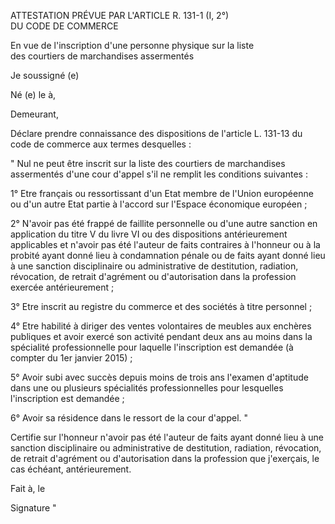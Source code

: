 ATTESTATION PRÉVUE PAR L'ARTICLE R. 131-1 (I, 2°)   
DU CODE DE COMMERCE 


En vue de l'inscription d'une personne physique sur la liste   
des courtiers de marchandises assermentés 


Je soussigné (e) 


Né (e) le à, 


Demeurant, 


Déclare prendre connaissance des dispositions de l'article L. 131-13 du code de commerce aux termes desquelles : 


" Nul ne peut être inscrit sur la liste des courtiers de marchandises assermentés d'une cour d'appel s'il ne remplit les conditions suivantes : 


1° Etre français ou ressortissant d'un Etat membre de l'Union européenne ou d'un autre Etat partie à l'accord sur l'Espace économique européen ; 


2° N'avoir pas été frappé de faillite personnelle ou d'une autre sanction en application du titre V du livre VI ou des dispositions antérieurement applicables et n'avoir pas été l'auteur de faits contraires à l'honneur ou à la probité ayant donné lieu à condamnation pénale ou de faits ayant donné lieu à une sanction disciplinaire ou administrative de destitution, radiation, révocation, de retrait d'agrément ou d'autorisation dans la profession exercée antérieurement ; 


3° Etre inscrit au registre du commerce et des sociétés à titre personnel ; 


4° Etre habilité à diriger des ventes volontaires de meubles aux enchères publiques et avoir exercé son activité pendant deux ans au moins dans la spécialité professionnelle pour laquelle l'inscription est demandée (à compter du 1er janvier 2015) ; 


5° Avoir subi avec succès depuis moins de trois ans l'examen d'aptitude dans une ou plusieurs spécialités professionnelles pour lesquelles l'inscription est demandée ; 


6° Avoir sa résidence dans le ressort de la cour d'appel. " 


Certifie sur l'honneur n'avoir pas été l'auteur de faits ayant donné lieu à une sanction disciplinaire ou administrative de destitution, radiation, révocation, de retrait d'agrément ou d'autorisation dans la profession que j'exerçais, le cas échéant, antérieurement. 


Fait à, le 


Signature "

